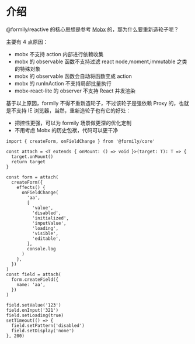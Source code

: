 # 介绍

@formily/reactive 的核心思想是参考 [Mobx](https://mobx.js.org/) 的，那为什么要重新造轮子呢？

主要有 4 点原因：

- mobx 不支持 action 内部进行依赖收集
- mobx 的 observable 函数不支持过滤 react node,moment,immutable 之类的特殊对象
- mobx 的 observable 函数会自动将函数变成 action
- mobx 的 runInAction 不支持局部批量执行
- mobx-react-lite 的 observer 不支持 React 并发渲染

基于以上原因，formily 不得不重新造轮子，不过该轮子是强依赖 Proxy 的，也就是不支持 IE 浏览器，当然，重新造轮子也有它的好处：

- 把控性更强，可以为 formily 场景做更深的优化定制
- 不用考虑 Mobx 的历史包袱，代码可以更干净

```tsx
import { createForm, onFieldChange } from '@formily/core'

const attach = <T extends { onMount: () => void }>(target: T): T => {
  target.onMount()
  return target
}

const form = attach(
  createForm({
    effects() {
      onFieldChange(
        'aa',
        [
          'value',
          'disabled',
          'initialized',
          'inputValue',
          'loading',
          'visible',
          'editable',
        ],
        console.log
      )
    },
  })
)
const field = attach(
  form.createField({
    name: 'aa',
  })
)

field.setValue('123')
field.onInput('321')
field.setLoading(true)
setTimeout(() => {
  field.setPattern('disabled')
  field.setDisplay('none')
}, 200)
```

